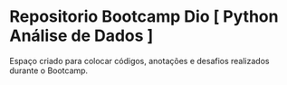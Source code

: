 # Repositorio Bootcamp Dio [ Python Análise de Dados ]

Espaço criado para colocar códigos, anotações e desafios realizados durante o Bootcamp. 
